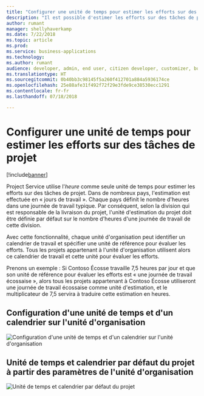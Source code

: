 ```yaml
---
title: "Configurer une unité de temps pour estimer les efforts sur des tâches de projet"
description: "Il est possible d'estimer les efforts sur des tâches de projet à l'aide d'une unité de temps configurable"
author: rumant
manager: shellyhaverkamp
ms.date: 7/22/2018
ms.topic: article
ms.prod: 
ms.service: business-applications
ms.technology: 
ms.author: rumant
audience: developer, admin, end user, citizen developer, customizer, business analyst, IT pro
ms.translationtype: HT
ms.sourcegitcommit: 0b40bb3c98145f5a260f412701a884a5936174ce
ms.openlocfilehash: 25e88afe31f492f72f29e3fde9ce38530ecc1291
ms.contentlocale: fr-fr
ms.lasthandoff: 07/18/2018

---
```

#  <a name="configure-a-unit-of-time-for-estimating-work-on-project-tasks"></a>Configurer une unité de temps pour estimer les efforts sur des tâches de projet


[!include[banner](../../../../includes/banner.md)]

Project Service utilise l'*heure* comme seule unité de temps pour estimer les efforts sur des tâches de projet. Dans de nombreux pays, l'estimation est effectuée en « jours de travail ». Chaque pays définit le nombre d'heures dans une journée de travail typique. Par conséquent, selon la division qui est responsable de la livraison du projet, l'unité d'estimation du projet doit être définie par défaut sur le nombre d'heures d'une journée de travail de cette division. 

Avec cette fonctionnalité, chaque unité d'organisation peut identifier un calendrier de travail et spécifier une unité de référence pour évaluer les efforts. Tous les projets appartenant à l'unité d'organisation utilisent alors ce calendrier de travail et cette unité pour évaluer les efforts. 

Prenons un exemple : Si Contoso Écosse travaille 7,5 heures par jour et que son unité de référence pour évaluer les efforts est « une journée de travail écossaise », alors tous les projets appartenant à Contoso Écosse utiliseront une journée de travail écossaise comme unité d'estimation, et le multiplicateur de 7,5 servira à traduire cette estimation en heures. 

## <a name="setting-up-time-unit-and-calendar-on-the-organizational-unit"></a>Configuration d'une unité de temps et d'un calendrier sur l'unité d'organisation

![Configuration d'une unité de temps et d'un calendrier sur l'unité d'organisation](media/Setting-time-unit-on-the-orgunit.png "Configuration d'une unité de temps et d'un calendrier sur l'unité d'organisation")

## <a name="defaulting-time-unit-and-calendar-on-the-project-from-the-settings-on-the-organizational-unit"></a>Unité de temps et calendrier par défaut du projet à partir des paramètres de l'unité d'organisation

![Unité de temps et calendrier par défaut du projet](media/Defaulting-time-unit-calendar-on-the-project.png "Unité de temps et calendrier par défaut du projet")
<!-- Picture 2 -->


